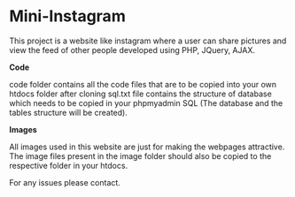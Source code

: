 # Mini-Instagram
This project is a website like instagram where a user can share pictures and view the feed of other people developed using PHP, JQuery, AJAX.

**Code** 

code folder contains all the code files that are to be copied into your own htdocs folder after cloning
sql.txt file contains the structure of database which needs to be copied in your phpmyadmin SQL (The database and the tables structure will be created).

**Images**

All images used in this website are just for making the webpages attractive.
The image files present in the image folder should also be copied to the respective folder in your htdocs.

For any issues please contact.
